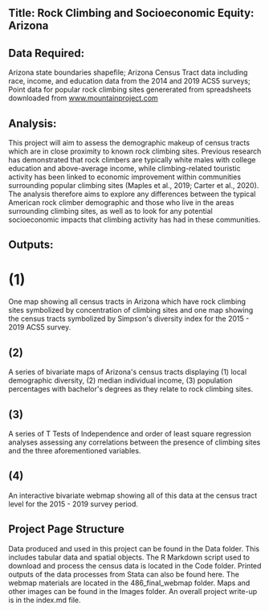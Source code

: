 ## Title: Rock Climbing and Socioeconomic Equity: Arizona

## Data Required: 
Arizona state boundaries shapefile; Arizona Census Tract data including race, income, and education data from the 2014 and 2019 ACS5 surveys; Point data for popular rock climbing sites genererated from spreadsheets downloaded from www.mountainproject.com <br>
## Analysis: 
This project will aim to assess the demographic makeup of census tracts which are in close proximity to known rock climbing sites. Previous research has demonstrated that rock climbers are typically white males with college education and above-average income, while climbing-related touristic activity has been linked to economic improvement within communities surrounding popular climbing sites (Maples et al., 2019; Carter et al., 2020). The analysis therefore aims to explore any differences between the typical American rock climber demographic and those who live in the areas surrounding climbing sites, as well as to look for any potential socioeconomic impacts that climbing activity has had in these communities.
## Outputs: 
# (1) 
One map showing all census tracts in Arizona which have rock climbing sites symbolized by concentration of climbing sites and one map showing the census tracts symbolized by Simpson's diversity index for the 2015 - 2019 ACS5 survey.
## (2)
A series of bivariate maps of Arizona's census tracts displaying (1) local demographic diversity, (2) median individual income, (3) population percentages with bachelor's degrees as they relate to rock climbing sites.
## (3) 
A series of T Tests of Independence and order of least square regression analyses assessing any correlations between the presence of climbing sites and the three aforementioned variables.
## (4)
An interactive bivariate webmap showing all of this data at the census tract level for the 2015 - 2019 survey period.

## Project Page Structure
Data produced and used in this project can be found in the Data folder. This includes tabular data and spatial objects.
The R Markdown script used to download and process the census data is located in the Code folder. Printed outputs of the data processes from Stata can also be found here.
The webmap materials are located in the 486_final_webmap folder.
Maps and other images can be found in the Images folder.
An overall project write-up is in the index.md file.

